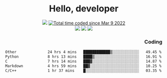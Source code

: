 # <div align='center' >Hello, developer</div>

<div align='center'>
  <a ><img src="https://img.shields.io/badge/dynamic/json?url=https%3A%2F%2Fapi.swo.moe%2Fstats%2Fgithub%2FFree-Aaron-Li&query=count&color=181717&label=GitHub&labelColor=282c34&logo=github&suffix=+follows&cacheSeconds=3600"></a>
  <a href="https://wakatime.com/@fe40087f-8eae-48dc-9950-ad0633db1591"><img src="https://wakatime.com/badge/user/fe40087f-8eae-48dc-9950-ad0633db1591.svg" alt="Total time coded since Mar 9 2022" /></a>
</div>
<div align='center'>
  <a><img src="https://img.shields.io/badge/Rookie-blue?style=plastic&logo=c&logoColor=blue&labelColor=F5B7DB"></a>
  <a><img src="https://img.shields.io/badge/Rookie-blue?style=plastic&logo=c%2B%2B&logoColor=blue&labelColor=F5B7DB"></a> 
  <a><img src="https://img.shields.io/badge/Rookie-blue?style=plastic&logo=python&logoColor=blue&labelColor=F5B7DB"></a> 
</div>

<div align='right'>
  <h3>Coding</h3>
</div>

<!--START_SECTION:waka-->

```txt
Other              24 hrs 4 mins   ████████████▒░░░░░░░░░░░░   49.45 %
Python             8 hrs 13 mins   ████▒░░░░░░░░░░░░░░░░░░░░   16.91 %
C                  7 hrs 14 mins   ███▓░░░░░░░░░░░░░░░░░░░░░   14.87 %
Markdown           4 hrs 59 mins   ██▓░░░░░░░░░░░░░░░░░░░░░░   10.25 %
C/C++              1 hr 37 mins    █░░░░░░░░░░░░░░░░░░░░░░░░   03.35 %
```

<!--END_SECTION:waka-->




